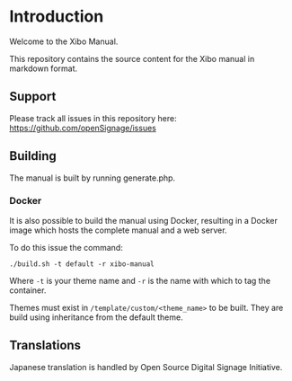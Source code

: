 # Introduction
Welcome to the Xibo Manual.

This repository contains the source content for the Xibo manual in markdown format. 

## Support
Please track all issues in this repository here: https://github.com/openSignage/issues

## Building
The manual is built by running generate.php.

### Docker
It is also possible to build the manual using Docker, resulting in a Docker
image which hosts the complete manual and a web server.

To do this issue the command:

```
./build.sh -t default -r xibo-manual
```

Where `-t` is your theme name and `-r` is the name with which to tag the 
container.

Themes must exist in `/template/custom/<theme_name>` to be built. They 
are build using inheritance from the default theme.

## Translations

Japanese translation is handled by Open Source Digital Signage Initiative.
